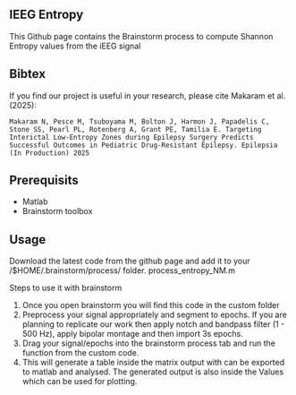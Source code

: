 ## IEEG Entropy
This Github page contains the Brainstorm process to compute Shannon Entropy values from the iEEG signal
## Bibtex
If you find our project is useful in your research, please cite Makaram et al. (2025):
```
Makaram N, Pesce M, Tsuboyama M, Bolton J, Harmon J, Papadelis C, Stone SS, Pearl PL, Rotenberg A, Grant PE, Tamilia E. Targeting Interictal Low-Entropy Zones during Epilepsy Surgery Predicts Successful Outcomes in Pediatric Drug-Resistant Epilepsy. Epilepsia (In Production) 2025
```
## Prerequisits
- Matlab
- Brainstorm toolbox

## Usage
Download the latest code from the github page and add it to your /$HOME/.brainstorm/process/ folder.
process_entropy_NM.m 


Steps to use it with brainstorm
1) Once you open brainstorm you will find this code in the custom folder
2) Preprocess your signal appropriately and segment to epochs. If you are planning to replicate our work then apply notch and bandpass filter (1 - 500 Hz), apply bipolar montage and then import 3s epochs.
3) Drag your signal/epochs into the brainstorm process tab and run the function from the custom code.
4) This will generate a table inside the matrix output with can be exported to matlab and analysed. The generated output is also inside the Values
 which can be used for plotting.
